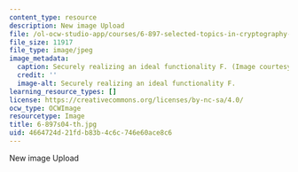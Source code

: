 ```yaml
---
content_type: resource
description: New image Upload
file: /ol-ocw-studio-app/courses/6-897-selected-topics-in-cryptography-spring-2004/4664724d21fdb83b4c6c746e60ace8c6_6-897s04-th.jpg
file_size: 11917
file_type: image/jpeg
image_metadata:
  caption: Securely realizing an ideal functionality F. (Image courtesy of Brett Paci.)
  credit: ''
  image-alt: Securely realizing an ideal functionality F.
learning_resource_types: []
license: https://creativecommons.org/licenses/by-nc-sa/4.0/
ocw_type: OCWImage
resourcetype: Image
title: 6-897s04-th.jpg
uid: 4664724d-21fd-b83b-4c6c-746e60ace8c6
---
```

New image Upload